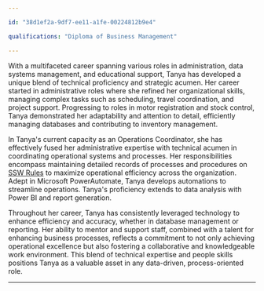 ```yaml
---

id: "38d1ef2a-9df7-ee11-a1fe-00224812b9e4"

qualifications: "Diploma of Business Management"

---
```

With a multifaceted career spanning various roles in administration, data systems management, and educational support, Tanya has developed a unique blend of technical proficiency and strategic acumen. Her career started in administrative roles where she refined her organizational skills, managing complex tasks such as scheduling, travel coordination, and project support. Progressing to roles in motor registration and stock control, Tanya demonstrated her adaptability and attention to detail, efficiently managing databases and contributing to inventory management.

In Tanya's current capacity as an Operations Coordinator, she has effectively fused her administrative expertise with technical acumen in coordinating operational systems and processes. Her responsibilities encompass maintaining detailed records of processes and procedures on [SSW Rules](https://www.ssw.com.au/rules/) to maximize operational efficiency across the organization. Adept in Microsoft PowerAutomate, Tanya develops automations to streamline operations. Tanya's proficiency extends to data analysis with Power BI and report generation.

Throughout her career, Tanya has consistently leveraged technology to enhance efficiency and accuracy, whether in database management or reporting. Her ability to mentor and support staff, combined with a talent for enhancing business processes, reflects a commitment to not only achieving operational excellence but also fostering a collaborative and knowledgeable work environment. This blend of technical expertise and people skills positions Tanya as a valuable asset in any data-driven, process-oriented role.

---
